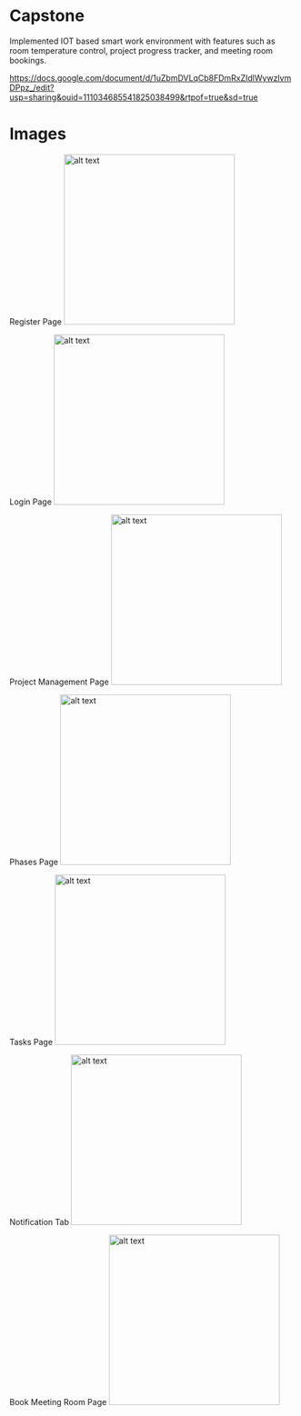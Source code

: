 # Capstone
 Implemented IOT based smart work environment with features such as room temperature control, project progress tracker, and meeting room bookings.

https://docs.google.com/document/d/1uZbmDVLqCb8FDmRxZIdlWywzlvmDPpz_/edit?usp=sharing&ouid=111034685541825038499&rtpof=true&sd=true

# Images
Register Page
<img src="Register.png" alt="alt text" width="300" />

Login Page
<img src="Login.png" alt="alt text" width="300" />

Project Management Page
<img src="Projects.png" alt="alt text" width="300" />

Phases Page
<img src="Phases.png" alt="alt text" width="300" />

Tasks Page
<img src="Tasks.png" alt="alt text" width="300" />

Notification Tab
<img src="Notifications.png" alt="alt text" width="300" />

Book Meeting Room Page
<img src="Meeting Rooms.png" alt="alt text" width="300" />